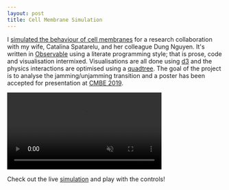 ```yaml
---
layout: post
title: Cell Membrane Simulation
---
```


I [simulated the behaviour of cell membranes][simulation] for a research collaboration with my wife, Catalina Spatarelu, and her colleague Dung Nguyen. It's written in [Observable] using a literate programming style; that is prose, code and visualisation intermixed. Visualisations are all done using [d3] and the physics interactions are optimised using a [quadtree]. The goal of the project is to analyse the jamming/unjamming transition and a poster has been accepted for presentation at [CMBE 2019].

<video autoplay muted loop width="360">
  <source src="/assets/images/simulation-fast.mp4" type="video/mp4"/>
  Video of the cell simulation.
</video>

<!--more-->

Check out the live [simulation] and play with the controls!


[simulation]: https://beta.observablehq.com/@csiz/cell-settling
[observable]: https://beta.observablehq.com/
[d3]: https://d3js.org/
[quadtree]: https://en.wikipedia.org/wiki/Quadtree
[CMBE 2019]: https://www.bmes.org/cmbeconf2019
